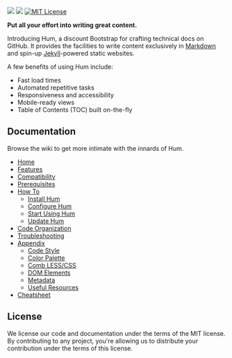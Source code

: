 <a href="httpS://travis-ci.org/caleorourke/hum?branch=gh-pages" target="_blank"><img src="http://travis-ci.org/caleorourke/hum.svg?branch=gh-pages"></a>
<a href="https://david-dm.org/caleorourke/hum#info=devDependencies" target="_blank"><img src="https://david-dm.org/caleorourke/hum/dev-status.svg?theme=shields.io"></a>
<a href="http://github.com/caleorourke/hum/blob/gh-pages/LICENSE.md" target="_blank"><img src="http://img.shields.io/badge/License-MIT-blue.svg" alt="MIT License"></a>

**Put all your effort into writing great content.**

Introducing Hum, a discount Bootstrap for crafting technical docs on GitHub. It provides the facilities to write content exclusively in [Markdown](http://en.m.wikipedia.org/wiki/Markdown) and spin-up [Jekyll](http://jekyllrb.com)-powered static websites. 

A few benefits of using Hum include:

* Fast load times
* Automated repetitive tasks
* Responsiveness and accessibility
* Mobile-ready views
* Table of Contents (TOC) built on-the-fly

## Documentation

Browse the wiki to get more intimate with the innards of Hum.

* [Home](http://github.com/caleorourke/hum/wiki)
* [Features](http://github.com/caleorourke/hum/wiki/Features)
* [Compatibility](http://github.com/caleorourke/hum/wiki/Compatibility)
* [Prerequisites](http://github.com/caleorourke/hum/wiki/Prerequisites)
* [How To](https://github.com/caleorourke/hum/wiki/How-To)
  * [Install Hum](http://github.com/caleorourke/hum/wiki/Install-Hum)
  * [Configure Hum](http://github.com/caleorourke/hum/wiki/Configure-Hum)
  * [Start Using Hum](https://github.com/caleorourke/hum/wiki/Start-Using-Hum)
  * [Update Hum](https://github.com/caleorourke/hum/wiki/Update-Hum)
* [Code Organization](http://github.com/caleorourke/hum/wiki/Code-Organization)
* [Troubleshooting](http://github.com/caleorourke/hum/wiki/Troubleshooting)
* [Appendix](http://github.com/caleorourke/hum/wiki/Appendix)
  * [Code Style](http://github.com/caleorourke/hum/wiki/Code-Style)
  * [Color Palette](http://github.com/caleorourke/hum/wiki/Color-Palette)
  * [Comb LESS/CSS](https://github.com/caleorourke/hum/wiki/Comb-LESS)
  * [DOM Elements](http://github.com/caleorourke/hum/wiki/DOM-Elements)
  * [Metadata](http://github.com/caleorourke/hum/wiki/Metadata)
  * [Useful Resources](http://github.com/caleorourke/hum/wiki/Useful-Resources)
* [Cheatsheet](http://github.com/caleorourke/hum/wiki/Cheatsheet)

## License

We license our code and documentation under the terms of the MIT license. By contributing to any project, you're allowing us to distribute your contribution under the terms of this license.
